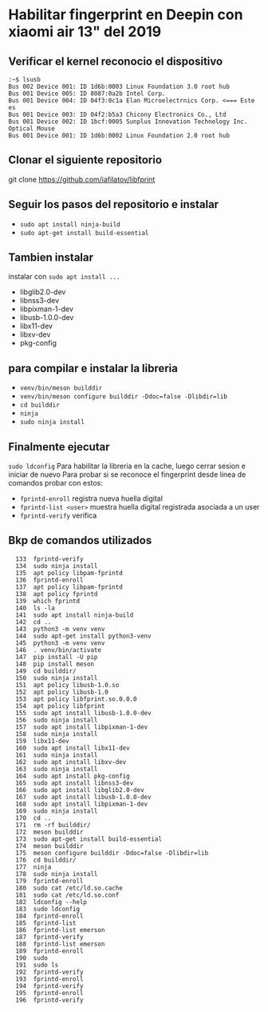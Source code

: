 
# Habilitar fingerprint en Deepin con xiaomi air 13" del 2019

## Verificar el kernel reconocio el dispositivo
```
:~$ lsusb
Bus 002 Device 001: ID 1d6b:0003 Linux Foundation 3.0 root hub
Bus 001 Device 005: ID 8087:0a2b Intel Corp.
Bus 001 Device 004: ID 04f3:0c1a Elan Microelectrnics Corp. <=== Este es 
Bus 001 Device 003: ID 04f2:b5a3 Chicony Electronics Co., Ltd 
Bus 001 Device 002: ID 1bcf:0005 Sunplus Innovation Technology Inc. Optical Mouse
Bus 001 Device 001: ID 1d6b:0002 Linux Foundation 2.0 root hub
```

## Clonar el siguiente repositorio
git clone https://github.com/iafilatov/libfprint

## Seguir los pasos del repositorio e instalar
- `sudo apt install ninja-build`
- `sudo apt-get install build-essential`

## Tambien instalar 
instalar con `sudo apt install ...`
- libglib2.0-dev
- libnss3-dev
- libpixman-1-dev
- libusb-1.0.0-dev
- libx11-dev
- libxv-dev
- pkg-config

## para compilar e instalar la libreria

- `venv/bin/meson builddir`
- `venv/bin/meson configure builddir -Ddoc=false -Dlibdir=lib`
- `cd builddir`
- `ninja`
- `sudo ninja install`

## Finalmente ejecutar
`sudo ldconfig`
Para habilitar la libreria en la cache, luego cerrar sesion e iniciar de nuevo
Para probar si se reconoce el fingerprint desde linea de comandos probar con estos: 
- `fprintd-enroll` registra nueva huella digital
- `fprintd-list <user>` muestra huella digital registrada asociada a un user
- `fprintd-verify` verifica

## Bkp de comandos utilizados
```
  133  fprintd-verify 
  134  sudo ninja install
  135  apt policy libpam-fprintd
  136  fprintd-enroll
  137  apt policy libpam-fprintd
  138  apt policy fprintd
  139  which fprintd
  140  ls -la
  141  sudo apt install ninja-build
  142  cd ..
  143  python3 -m venv venv
  144  sudo apt-get install python3-venv
  145  python3 -m venv venv
  146  . venv/bin/activate
  147  pip install -U pip
  148  pip install meson
  149  cd builddir/
  150  sudo ninja install
  151  apt policy libusb-1.0.so
  152  apt policy libusb-1.0
  153  apt policy libfprint.so.0.0.0
  154  apt policy libfprint
  155  sudo apt install libusb-1.0.0-dev
  156  sudo ninja install
  157  sudo apt install libpixman-1-dev
  158  sudo ninja install
  159  libx11-dev
  160  sudo apt install libx11-dev
  161  sudo ninja install
  162  sudo apt install libxv-dev
  163  sudo ninja install
  164  sudo apt install pkg-config
  165  sudo apt install libnss3-dev
  166  sudo apt install libglib2.0-dev
  167  sudo apt install libusb-1.0.0-dev
  168  sudo apt install libpixman-1-dev
  169  sudo ninja install
  170  cd ..
  171  rm -rf builddir/
  172  meson builddir
  173  sudo apt-get install build-essential
  174  meson builddir
  175  meson configure builddir -Ddoc=false -Dlibdir=lib
  176  cd builddir/
  177  ninja
  178  sudo ninja install
  179  fprintd-enroll
  180  sudo cat /etc/ld.so.cache 
  181  sudo cat /etc/ld.so.conf
  182  ldconfig --help
  183  sudo ldconfig
  184  fprintd-enroll 
  185  fprintd-list 
  186  fprintd-list emerson
  187  fprintd-verify 
  188  fprintd-list emerson
  189  fprintd-enroll 
  190  sudo
  191  sudo ls
  192  fprintd-verify 
  193  fprintd-enroll 
  194  fprintd-verify 
  195  fprintd-enroll 
  196  fprintd-verify
  ```
